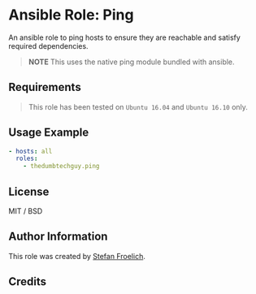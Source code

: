 # Ansible Role: Ping

An ansible role to ping hosts to ensure they are reachable and satisfy required dependencies.

> **NOTE** This uses the native ping module bundled with ansible.

## Requirements

> This role has been tested on `Ubuntu 16.04` and `Ubuntu 16.10` only.

## Usage Example

```yaml
- hosts: all
  roles:
    - thedumbtechguy.ping
```


## License

MIT / BSD

## Author Information

This role was created by [Stefan Froelich](https://thedumbtechguy.blogspot.com/).

## Credits